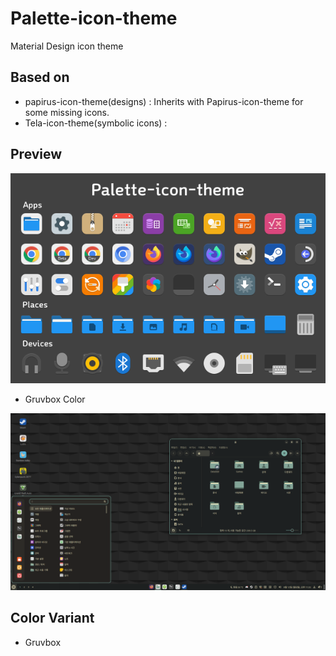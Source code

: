 # Palette-icon-theme
Material Design icon theme

## Based on

* papirus-icon-theme(designs) : Inherits with Papirus-icon-theme for some missing icons.
* Tela-icon-theme(symbolic icons) : 

## Preview

![preview](images/icon-preview.png)

* Gruvbox Color

![preview](images/gruvbox-preview.png)

## Color Variant

* Gruvbox
